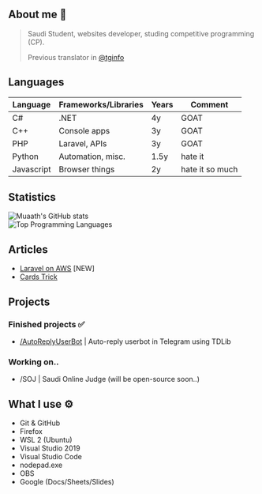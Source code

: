 ## About me 📜
> Saudi Student, websites developer, studing competitive programming (CP).
> 
> Previous translator in [@tginfo](https://github.com/tginfo)

## Languages
| Language      | Frameworks/Libraries | Years | Comment         | 
|---------------|----------------------|-------|-----------------|
| C#            | .NET                 | 4y    | GOAT            |
| C++           | Console apps         | 3y    | GOAT            |
| PHP           | Laravel, APIs        | 3y    | GOAT            |
| Python        | Automation, misc.    | 1.5y  | hate it         |
| Javascript    | Browser things       | 2y    | hate it so much |

## Statistics 
![Muaath's GitHub stats](https://github-readme-stats.vercel.app/api?username=Muaath5&count_private=true&show_icons=true&theme=merko)  
![Top Programming Languages](https://github-readme-stats.vercel.app/api/top-langs/?username=Muaath5&layout=compact&theme=merko)

## Articles
- [Laravel on AWS](https://Muaath5.github.io/Muaath5/cards_trick) \[NEW\]
- [Cards Trick](https://Muaath5.github.io/Muaath5/cards_trick)

## Projects
### Finished projects ✅
- [/AutoReplyUserBot](https://github.com/Muaath5/AutoReplyUserBot) | Auto-reply userbot in Telegram using TDLib

### Working on..
- /SOJ | Saudi Online Judge (will be open-source soon..)

## What I use ⚙
- Git & GitHub
- Firefox
- WSL 2 (Ubuntu)
- Visual Studio 2019
- Visual Studio Code
- nodepad.exe
- OBS
- Google (Docs/Sheets/Slides)
